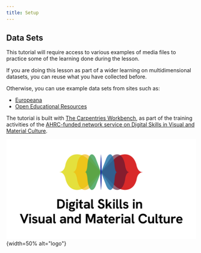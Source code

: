 ```yaml
---
title: Setup
---
```


## Data Sets
This tutorial will require access to
various examples of media files to practice
some of the learning done during the lesson.

If you are doing this lesson as part
of a wider learning on multidimensional datasets, you can
reuse what you have collected before.

Otherwise, you can use example data sets from sites such as:

- [Europeana](https://www.europeana.eu/en)
- [Open Educational Resources](https://oercommons.org/)


The tutorial is built with [The Carpentries Workbench](https://carpentries.github.io/sandpaper-docs/), as part of the training activities of the [AHRC-funded network service on Digital Skills in Visual and Material Culture](https://www.culturedigitalskills.org). 

![](../episodes/fig/colorlogo_centre.png){width=50% alt="logo"}

